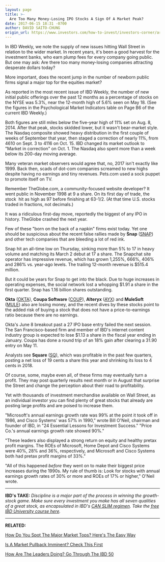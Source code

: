 ```yaml
---
layout: page
title: >-
  Are Too Many Money-Losing IPO Stocks A Sign Of A Market Peak?
date: 2017-06-15 18:31 -0700
author: DAVID SAITO-CHUNG
origin_url: https://www.investors.com/how-to-invest/investors-corner/are-too-many-money-losing-ipo-stocks-a-sign-of-a-market-peak
---
```





In IBD Weekly, we note the supply of new issues hitting Wall Street in relation to the wider market. In recent years, it's been a good harvest for the investment banks, who earn plump fees for every company going public. But one may ask: Are there too many money-losing companies attracting desperate dollars today?


More important, does the recent jump in the number of newborn public firms signal a major top for the equities market?


As reported in the most recent issue of IBD Weekly, the number of new initial public offerings over the past 12 months as a percentage of stocks on the NYSE was 5.3%, near the 12-month high of 5.6% seen on May 18. (See the figures in the Psychological Market Indicators table on Page B6 of the current IBD Weekly.)


Both figures are still miles below the five-year high of 11% set on Aug. 8, 2014. After that peak, stocks skidded lower, but it wasn't bear-market style. The Nasdaq composite showed heavy distribution in the first couple of weeks of September that year, then staged a correction of nearly 11%, from 4610 on Sept. 3 to 4116 on Oct. 15. IBD changed its market outlook to "Market in correction" on Oct. 1. The Nasdaq also spent more than a week below its 200-day moving average.


Many veteran market observers would agree that, no, 2017 isn't exactly like 1999. Back then, scads of dot-com companies screamed to new highs despite having no earnings and tiny revenues. Pets.com used a sock puppet to promote itself on TV.



Remember TheGlobe.com, a community-focused website developer? It went public in November 1998 at 9 a share. On its first day of trade, the stock  hit as high as 97 before finishing at 63-1/2. (At that time U.S. stocks traded in fractions, not decimals.)


It was a ridiculous first-day move, reportedly the biggest of any IPO in history. TheGlobe crashed the next year.


Few of these "born on the back of a napkin" firms exist today. Yet one should be suspicious about the recent false rallies made by **Snap** ([SNAP](https://research.investors.com/quote.aspx?symbol=SNAP)) and other tech companies that are bleeding a lot of red ink.


Snap hit an all-time low on Thursday, sinking more than 5% to 17 in heavy volume and matching its March 2 debut at 17 a share. The Snapchat site operator has impressive revenue, which has grown 1,255%, 666%, 406% and 286% vs. year-ago levels. The trailing 12-month revenue is \$515.4 million.



But it could be years for Snap to get into the black. Due to huge increases in operating expenses, the social network lost a whopping \$1.91 a share in the first quarter. Snap has 1.16 billion shares outstanding.


**Okta** ([OKTA](https://research.investors.com/quote.aspx?symbol=OKTA)), **Coupa Software** ([COUP](https://research.investors.com/quote.aspx?symbol=COUP)), **Alteryx** ([AYX](https://research.investors.com/quote.aspx?symbol=AYX)) and **MuleSoft** ([MULE](https://research.investors.com/quote.aspx?symbol=MULE)) also are losing money, and the recent dives by these stocks point to the added risk of buying a stock that does not have a price-to-earnings ratio because there are no earnings.


Okta's June 8 breakout past a 27 IPO base entry failed the next session. The San Francisco-based firm and member of IBD's internet content industry group is expected to lose \$1.13 a share in the fiscal year ending in January. Coupa has done a round trip of an 18% gain after clearing a 31.90 entry on May 11.



Analysts see **Square** ([SQ](https://research.investors.com/quote.aspx?symbol=SQ)), which was profitable in the past few quarters, posting a net loss of 19 cents a share this year and shrinking its loss to 4 cents in 2018.


Of course, some, maybe even all, of these firms may eventually turn a profit. They may post quarterly results next month or in August that surprise the Street and change the perception about their road to profitability.


Yet with thousands of investment merchandise available on Wall Street, as an individual investor you can find plenty of great stocks that already are posting large profits and are poised to increase them.


"Microsoft's annual earnings growth rate was 99% at the point it took off in 1986, and Cisco Systems' was 57% in 1990," wrote Bill O'Neil, chairman and founder of IBD, in "24 Essential Lessons for Investment Success." "Price Co.'s annual earnings growth rate showed 90%."


"These leaders also displayed a strong return on equity and healthy pretax profit margins. The ROEs of Microsoft, Home Depot and Cisco Systems were 40%, 28% and 36%, respectively, and Microsoft and Cisco Systems both had pretax profit margins of 33%."


"All of this happened *before* they went on to make their biggest price increases during the 1990s. My rule of thumb is: Look for stocks with annual earnings growth rates of 30% or more and ROEs of 17% or higher," O'Neil wrote.




---


**IBD's TAKE:** *Discipline is a major part of the process in winning the growth-stock game. Make sure every investment you make has all seven qualities of a great stock, as encapsulated in IBD's [CAN SLIM regimen](https://www.investors.com/ibd-university/can-slim/). Take the [free IBD University course here](https://www.investors.com/ibd-university/can-slim/).*




---


**RELATED:**


[How Do You Spot The Major Market Tops? Here's The Easy Way](https://www.investors.com/how-to-invest/investors-corner/how-do-you-spot-a-major-market-top-easy-look-for-heavy-distribution/)


[Is A Market Pullback Imminent? Check This First](https://www.investors.com/how-to-invest/investors-corner/waiting-for-a-market-pullback-read-this-first/)


[How Are The Leaders Doing? Go Through The IBD 50](http://research.investors.com/stock-lists/ibd-50/)




